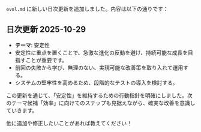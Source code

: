 `evol.md` に新しい日次更新を追加しました。内容は以下の通りです：

## 日次更新 2025-10-29
- **テーマ**: 安定性
- 安定性に重点を置くことで、急激な進化の反動を避け、持続可能な成長を目指すことが重要です。
- 前回の失敗から学び、無理のない、実現可能な改善策を取り入れて運用する。
- システムの堅牢性を高めるため、段階的なテストの導入を検討する。

この更新を通じて、「安定性」を維持するための行動指針を明確にしました。次のテーマ候補「効率」に向けてのステップも見据えながら、確実な改善を意識していきます。

他に追加や修正したいことがあれば教えてください！